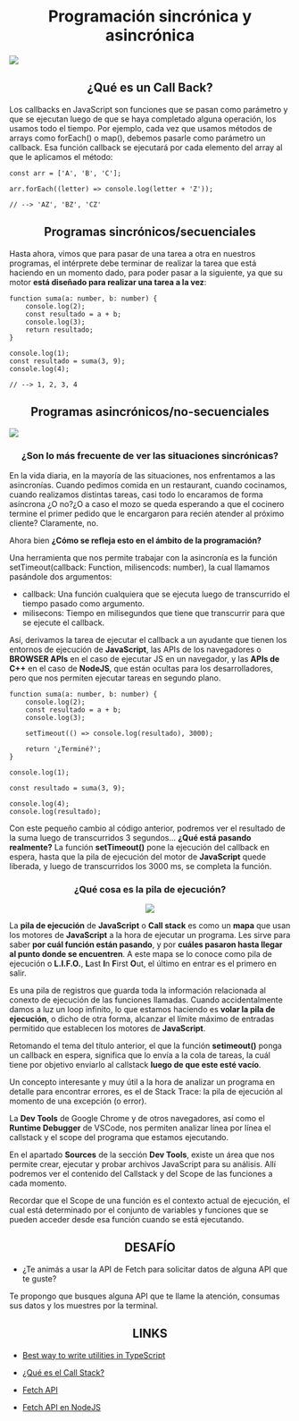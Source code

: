 <h1 align="center"> Programación sincrónica y asincrónica </h1>

<img src="https://res.cloudinary.com/practicaldev/image/fetch/s--05Fi8vBq--/c_limit%2Cf_auto%2Cfl_progressive%2Cq_66%2Cw_880/https://dev-to-uploads.s3.amazonaws.com/i/42eatw03fcha0e1qcrf0.gif">

<h2 align="center"> ¿Qué es un Call Back? </h2>

Los callbacks en JavaScript son funciones que se pasan como parámetro y que se ejecutan luego de que se haya completado alguna operación, los usamos todo el tiempo. Por ejemplo, cada vez que usamos métodos de arrays como forEach() o map(), debemos pasarle como parámetro un callback. Esa función callback se ejecutará por cada elemento del array al que le aplicamos el método:

`const arr = ['A', 'B', 'C'];`

`arr.forEach((letter) => console.log(letter + 'Z'));`

`// --> 'AZ', 'BZ', 'CZ'`

<h2 align="center"> Programas sincrónicos/secuenciales</h2>

Hasta ahora, vimos que para pasar de una tarea a otra en nuestros programas, el intérprete debe terminar de realizar la tarea que está haciendo en un momento dado, para poder pasar a la siguiente, ya que su motor **está diseñado para realizar una tarea a la vez**:

    function suma(a: number, b: number) {
        console.log(2);
        const resultado = a + b;
        console.log(3);
        return resultado;
    }

    console.log(1);
    const resultado = suma(3, 9);
    console.log(4);

`// --> 1, 2, 3, 4`

<h2 align="center"> Programas asincrónicos/no-secuenciales</h2>

<img src="https://miro.medium.com/v2/resize:fit:4800/1*a3OgwgyZfqbYd9AZBZwU7g.gif">

<h3 align="center"> ¿Son lo más frecuente de ver las situaciones sincrónicas? </h3>

En la vida diaria, en la mayoría de las situaciones, nos enfrentamos a las asincronías. Cuando pedimos comida en un restaurant, cuando cocinamos, cuando realizamos distintas tareas, casi todo lo encaramos de forma asíncrona ¿O no?¿O a caso el mozo se queda esperando a que el cocinero termine el primer pedido que le encargaron para recién atender al próximo cliente? Claramente, no.

Ahora bien **¿Cómo se refleja esto en el ámbito de la programación?**

Una herramienta que nos permite trabajar con la asincronía es la función setTimeout(callback: Function, milisencods: number), la cual llamamos pasándole dos argumentos:

- callback: Una función cualquiera que se ejecuta luego de transcurrido el tiempo pasado como argumento.
- milisecons: Tiempo en milisegundos que tiene que transcurrir para que se ejecute el callback.

Así, derivamos la tarea de ejecutar el callback a un ayudante que tienen los entornos de ejecución de **JavaScript**, las APIs de los navegadores o **BROWSER APIs** en el caso de ejecutar JS en un navegador, y las **APIs de C++** en el caso de **NodeJS**, que están ocultas para los desarrolladores, pero que nos permiten ejecutar tareas en segundo plano.

    function suma(a: number, b: number) {
        console.log(2);
        const resultado = a + b;
        console.log(3);

        setTimeout(() => console.log(resultado), 3000);

        return '¿Terminé?';
    }

    console.log(1);

    const resultado = suma(3, 9);

    console.log(4);
    console.log(resultado);

Con este pequeño cambio al código anterior, podremos ver el resultado de la suma luego de transcurridos 3 segundos... **¿Qué está pasando realmente?** La función **setTimeout()** pone la ejecución del callback en espera, hasta que la pila de ejecución del motor de **JavaScript** quede liberada, y luego de transcurridos los 3000 ms, se completa la función.

<h3 align="center"> ¿Qué cosa es la pila de ejecución? </h3>

<p align="center">
<img src="https://res.cloudinary.com/practicaldev/image/fetch/s--Kn5tSJEm--/c_limit%2Cf_auto%2Cfl_progressive%2Cq_66%2Cw_800/https://devtolydiahallie.s3-us-west-1.amazonaws.com/gid1.6.gif">
</p>

La **pila de ejecución** de **JavaScript** o **Call stack** es como un **mapa** que usan los motores de **JavaScript** a la hora de ejecutar un programa. Les sirve para saber **por cuál función están pasando**, y por **cuáles pasaron hasta llegar al punto donde se encuentren**. A este mapa se lo conoce como pila de ejecución o **L.I.F.O.**, **L**ast **I**n **F**irst **O**ut, el último en entrar es el primero en salir.

Es una pila de registros que guarda toda la información relacionada al conexto de ejecución de las funciones llamadas. Cuando accidentalmente damos a luz un loop infinito, lo que estamos haciendo es **volar la pila de ejecución**, o dicho de otra forma, alcanzar el límite máximo de entradas permitido que establecen los motores de **JavaScript**.

Retomando el tema del título anterior, el que la función **setimeout()** ponga un callback en espera, significa que lo envía a la cola de tareas, la cuál tiene por objetivo enviarlo al callstack **luego de que este esté vacío**.

Un concepto interesante y muy útil a la hora de analizar un programa en detalle para encontrar errores, es el de Stack Trace: la pila de ejecución al momento de una excepción (o error).

La **Dev Tools** de Google Chrome y de otros navegadores, así como el **Runtime Debugger** de VSCode, nos permiten analizar línea por línea el callstack y el scope del programa que estamos ejecutando.

En el apartado **Sources** de la sección **Dev Tools**, existe un área que nos permite crear, ejecutar y probar archivos JavaScript para su análisis. Allí podremos ver el contenido del Callstack y del Scope de las funciones a cada momento.

Recordar que el Scope de una función es el contexto actual de ejecución, el cual está determinado por el conjunto de variables y funciones que se pueden acceder desde esa función cuando se está ejecutando.

<h2 align="center"> DESAFÍO </h2>

- ¿Te animás a usar la API de Fetch para solicitar datos de alguna API que te guste?

Te propongo que busques alguna API que te llame la atención, consumas sus datos y los muestres por la terminal.

<h2 align="center"> LINKS </h2>

- [Best way to write utilities in TypeScript](https://olegvaraksin.medium.com/what-is-the-best-way-to-write-utilities-in-typescript-e3cae916fe30)

- [¿Qué es el Call Stack?](https://www.youtube.com/watch?v=ygA5U7Wgsg8&list=PLfWyZ8S-XzecAttp3QU-gBBXvMqEZTQXB&index=5)

- [Fetch API](https://developer.mozilla.org/en-US/docs/Web/API/Fetch_API/Using_Fetch)

- [Fetch API en NodeJS](https://www.npmjs.com/package/node-fetch)
